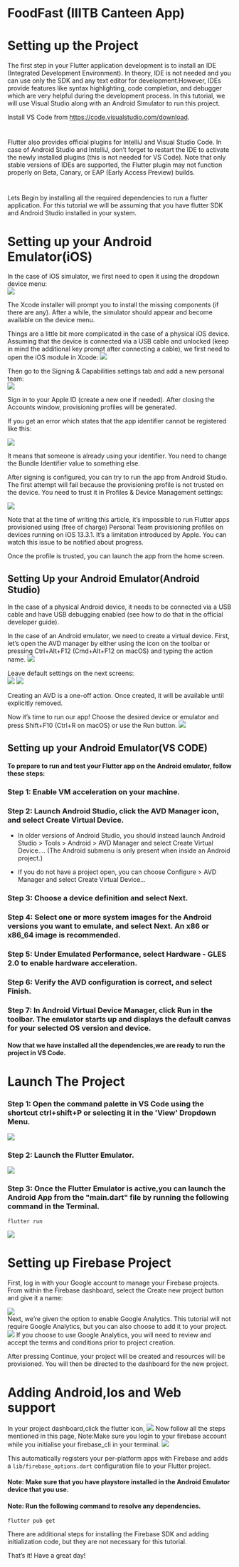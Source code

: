 # FoodFast (IIITB Canteen App)
<h1>Setting up the Project</h1>
The first step in your Flutter application development is to install an IDE (Integrated Development Environment). In theory, IDE is not needed and you can use only the SDK and any text editor for development.However, IDEs provide features like syntax highlighting, code completion, and debugger which are very helpful during the development process. In this tutorial, we will use Visual Studio along with an Android Simulator to run this project.

Install VS Code from https://code.visualstudio.com/download.

<h1></h1>
Flutter also provides official plugins for IntelliJ and Visual Studio Code. In case of Android Studio and IntelliJ, don’t forget to restart the IDE to activate the newly installed plugins (this is not needed for VS Code). Note that only stable versions of IDEs are supported, the Flutter plugin may not function properly on Beta, Canary, or EAP (Early Access Preview) builds.
<h1></h1>

Lets Begin by installing all the required dependencies to run a flutter application.
For this tutorial we will be assuming that you have flutter SDK and Android Studio installed in your system.

<h1>Setting up your Android Emulator(iOS)</h1>
 <div>In the case of iOS simulator, we first need to open it using the dropdown device menu:</div>
  <img src = "READMEResources/img-8.jfif"/>
  
  The Xcode installer will prompt you to install the missing components (if there are any). After a while, the simulator should appear and become available on the device menu.

Things are a little bit more complicated in the case of a physical iOS device. Assuming that the device is connected via a USB cable and unlocked (keep in mind the additional key prompt after connecting a cable), we first need to open the iOS module in Xcode:
 <img src = "READMEResources/img-9.jfif"/>
 <div>Then go to the Signing & Capabilities settings tab and add a new personal team:</div>
  <img src = "READMEResources/img-10.jfif"/>
  
  Sign in to your Apple ID (create a new one if needed). After closing the Accounts window, provisioning profiles will be generated.

If you get an error which states that the app identifier cannot be registered like this:
  
  <img src = "READMEResources/img-11.jfif"/>
  
  It means that someone is already using your identifier. You need to change the Bundle Identifier value to something else.

After signing is configured, you can try to run the app from Android Studio. The first attempt will fail because the provisioning profile is not trusted on the device. You need to trust it in Profiles & Device Management settings:
 <div><img src = "https://cdn-dppbk.nitrocdn.com/yQqYxSaTIazRSTSDbfxPrqFzJPJOhsTG/assets/static/optimized/rev-9a619c4/wp-content/uploads/2020/02/output.gif"/></div>
  
  Note that at the time of writing this article, it’s impossible to run Flutter apps provisioned using (free of charge) Personal Team provisioning profiles on devices running on iOS 13.3.1. It’s a limitation introduced by Apple. You can watch this issue to be notified about progress.

Once the profile is trusted, you can launch the app from the home screen.

 <h2>Setting Up your Android Emulator(Android Studio)</h2>
  
  In the case of a physical Android device, it needs to be connected via a USB cable and have USB debugging enabled (see how to do that in the official developer guide).

In the case of an Android emulator, we need to create a virtual device. First, let’s open the AVD manager by either using the icon on the toolbar or pressing Ctrl+Alt+F12 (Cmd+Alt+F12 on macOS) and typing the action name.
  <img src = "READMEResources/img-4.jfif"/>

 <div>Leave default settings on the next screens:</div>
  <img src = "READMEResources/img-5.jfif"/>
  <img src = "READMEResources/img-6.jfif"/>
  
  Creating an AVD is a one-off action. Once created, it will be available until explicitly removed.

Now it’s time to run our app! Choose the desired device or emulator and press Shift+F10 (Ctrl+R on macOS) or use the Run button.
 <img src = "READMEResources/img-7.jfif"/>
 ## Setting up your Android Emulator(VS CODE)

#### To prepare to run and test your Flutter app on the Android emulator, follow these steps:

<h3>Step 1: Enable VM acceleration on your machine.</h3>

<h3>Step 2: Launch Android Studio, click the AVD Manager icon, and select Create Virtual Device.</h3>

* In older versions of Android Studio, you should instead launch Android Studio > Tools > Android > AVD Manager and select Create Virtual Device…. (The Android submenu is only present when inside an Android project.)

* If you do not have a project open, you can choose Configure > AVD Manager and select Create Virtual Device…

<h3>Step 3: Choose a device definition and select Next.</h3>

<h3>Step 4: Select one or more system images for the Android versions you want to emulate, and select Next. An x86 or x86_64 image is recommended.</h3>

<h3>Step 5: Under Emulated Performance, select Hardware - GLES 2.0 to enable hardware acceleration.</h3>

<h3>Step 6: Verify the AVD configuration is correct, and select Finish.</h3>

<h3>Step 7: In Android Virtual Device Manager, click Run in the toolbar. The emulator starts up and displays the default canvas for your selected OS version and device.</h3>

#### Now that we have installed all the dependencies,we are ready to run the project in VS Code.
  

  
 <h1>Launch The Project</h1>

<h3>Step 1: Open the command palette in VS Code using the shortcut ctrl+shift+P or selecting it in the 'View' Dropdown Menu.</h3>
  
 <img src = "READMEResources/run_1.png"/>

<h3>Step 2: Launch the Flutter Emulator.</h3>
 
 <img src = "READMEResources/run_2.png"/>

<h3>Step 3: Once the Flutter Emulator is active,you can launch the Android App from the
"main.dart" file by running the following command in the Terminal.</h3>
 
 ```flutter run```
 
 <img src = "READMEResources/run_3.png"/>

 
 <h1> Setting up Firebase Project</h1>

First, log in with your Google account to manage your Firebase projects. From within the Firebase dashboard, select the Create new project button and give it a name:

<img src = "READMEResources/img-14.jfif"/>
 <div>Next, we’re given the option to enable Google Analytics. This tutorial will not require Google Analytics, but you can also choose to add it to your project.</div>

 <img src = "READMEResources/img-15.jfif"/>
 If you choose to use Google Analytics, you will need to review and accept the terms and conditions prior to project creation.

After pressing Continue, your project will be created and resources will be provisioned. You will then be directed to the dashboard for the new project.
 
 <h1>Adding Android,Ios and Web support</h1>
 In your project dashboard,click the flutter icon,
  <img src = "READMEResources/firebase_1.jpeg"/>
  Now follow all the steps mentioned in this page,
  Note:Make sure you login to your firebase account while you initialise your firebase_cli in your terminal.
 <img src = "READMEResources/firebase_2.jpeg"/>
 
 
This automatically registers your per-platform apps with Firebase and adds a ```lib/firebase_options.dart``` configuration file to your Flutter project.
 
 
 <h4>Note: Make sure that you have playstore installed in the Android Emulator device that you use.</h4>
 
 
 <h4>Note: Run the following command to resolve any dependencies.</h4>
 
 ```flutter pub get```

There are additional steps for installing the Firebase SDK and adding initialization code, but they are not necessary for this tutorial.

That’s it! Have a great day!

